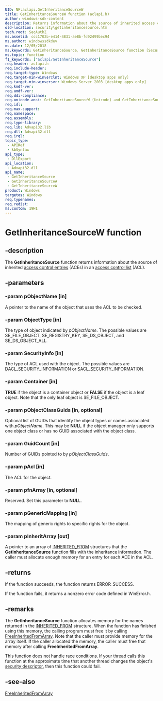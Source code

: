 ```yaml
---
UID: NF:aclapi.GetInheritanceSourceW
title: GetInheritanceSourceW function (aclapi.h)
author: windows-sdk-content
description: Returns information about the source of inherited access control entries (ACEs) in an access control list (ACL).
old-location: security\getinheritancesource.htm
tech.root: SecAuthZ
ms.assetid: ccc1702b-e414-4831-ae8b-fd92499bec94
ms.author: windowssdkdev
ms.date: 12/05/2018
ms.keywords: GetInheritanceSource, GetInheritanceSource function [Security], GetInheritanceSourceA, GetInheritanceSourceW, _win32_getinheritancesource, aclapi/GetInheritanceSource, aclapi/GetInheritanceSourceA, aclapi/GetInheritanceSourceW, security.getinheritancesource
ms.topic: function
f1_keywords: ["aclapi/GetInheritanceSource"]
req.header: aclapi.h
req.include-header: 
req.target-type: Windows
req.target-min-winverclnt: Windows XP [desktop apps only]
req.target-min-winversvr: Windows Server 2003 [desktop apps only]
req.kmdf-ver: 
req.umdf-ver: 
req.ddi-compliance: 
req.unicode-ansi: GetInheritanceSourceW (Unicode) and GetInheritanceSourceA (ANSI)
req.idl: 
req.max-support: 
req.namespace: 
req.assembly: 
req.type-library: 
req.lib: Advapi32.lib
req.dll: Advapi32.dll
req.irql: 
topic_type:
 - APIRef
 - kbSyntax
api_type:
 - DllExport
api_location:
 - Advapi32.dll
api_name:
 - GetInheritanceSource
 - GetInheritanceSourceA
 - GetInheritanceSourceW
product: Windows
targetos: Windows
req.typenames: 
req.redist: 
ms.custom: 19H1
---
```


# GetInheritanceSourceW function


## -description


The <b>GetInheritanceSource</b> function returns information about the source of inherited <a href="https://docs.microsoft.com/windows/desktop/SecGloss/a-gly">access control entries</a> (ACEs) in an <a href="https://docs.microsoft.com/windows/desktop/SecGloss/a-gly">access control list</a> (ACL).


## -parameters




### -param pObjectName [in]

A pointer to the name of the object that uses the ACL to be checked.


### -param ObjectType [in]

The type of object indicated by <i>pObjectName</i>. The possible values are SE_FILE_OBJECT, SE_REGISTRY_KEY, SE_DS_OBJECT, and SE_DS_OBJECT_ALL.


### -param SecurityInfo [in]

The type of ACL used with the object. The possible values are DACL_SECURITY_INFORMATION or SACL_SECURITY_INFORMATION.


### -param Container [in]

<b>TRUE</b> if the object is a container object or <b>FALSE</b> if the object is a leaf object. Note that the only leaf object is SE_FILE_OBJECT.


### -param pObjectClassGuids [in, optional]

Optional list of GUIDs that identify the object types or names associated with <i>pObjectName</i>. This may be <b>NULL</b> if the object manager only supports one object class or has no GUID associated with the object class.


### -param GuidCount [in]

Number of GUIDs pointed to by <i>pObjectClassGuids</i>.


### -param pAcl [in]

The ACL for the object.


### -param pfnArray [in, optional]

Reserved. Set this parameter to <b>NULL</b>.


### -param pGenericMapping [in]

The mapping of generic rights to specific rights for the object.


### -param pInheritArray [out]

A pointer to an array of <a href="https://docs.microsoft.com/windows/desktop/api/accctrl/ns-accctrl-_inherited_froma">INHERITED_FROM</a> structures that the <b>GetInheritanceSource</b> function fills with the inheritance information. The caller must allocate enough memory for an entry for each ACE in the ACL.


## -returns



 If the function succeeds, the function returns ERROR_SUCCESS.

If the function fails, it returns a nonzero error code defined in WinError.h.




## -remarks



The <b>GetInheritanceSource</b> function allocates memory for the names returned in the <a href="https://docs.microsoft.com/windows/desktop/api/accctrl/ns-accctrl-_inherited_froma">INHERITED_FROM</a> structure. When the function has finished using this memory, the calling program must free it by calling 
<a href="https://docs.microsoft.com/windows/desktop/api/aclapi/nf-aclapi-freeinheritedfromarray">FreeInheritedFromArray</a>. Note that the caller must provide memory for the array itself. If the caller allocated the memory, the caller must free that memory after calling <b>FreeInheritedFromArray</b>.

This function does not handle race conditions. If your thread calls this function at the approximate time that another thread changes the object's <a href="https://docs.microsoft.com/windows/desktop/SecGloss/s-gly">security descriptor</a>, then this function could fail.




## -see-also




<a href="https://docs.microsoft.com/windows/desktop/api/aclapi/nf-aclapi-freeinheritedfromarray">FreeInheritedFromArray</a>
 

 

